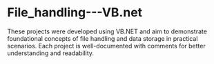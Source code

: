 # File_handling---VB.net
These projects were developed using VB.NET and aim to demonstrate foundational concepts of file handling and data storage in practical scenarios. Each project is well-documented with comments for better understanding and readability.
